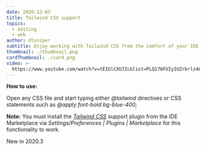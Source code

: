 ```yaml
---
date: 2020-12-03
title: Tailwind CSS support
topics:
  - editing
  - web
author: dlsniper
subtitle: Enjoy working with Tailwind CSS from the comfort of your IDE.
thumbnail: ./thumbnail.png
cardThumbnail: ./card.png
video: >-
  https://www.youtube.com/watch?v=tEIGlCXU7Zc&list=PLQ176FUIyIUZrbrlz4AY1V8VzBJKZyVlW&index=140
---
```

**How to use:**

Open any CSS file and start typing either _@tailwind_ directives or CSS statements such as _@apply font-bold bg-blue-400;_

**Note:** You must install the [_Tailwind CSS_](https://plugins.jetbrains.com/plugin/15321-tailwind-css) support plugin from the IDE Marketplace via _Settings/Preferences | Plugins | Marketplace_ for this functionality to work.

<span class="tag is-rounded">New in 2020.3</span>
